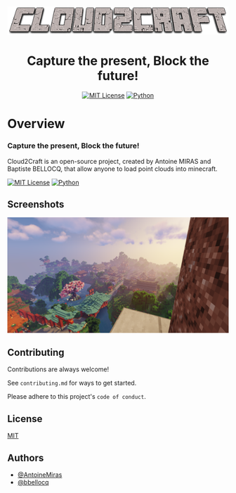 <p align="center">
  <img src="https://github.com/AntoineMiras/Cloud2Craft/blob/main/Cloud2Craft/Ressources/Cloud2Craft.png">
</p>

<h1 align="center">Capture the present, Block the future!</h1>

<div align="center">

  <a href="">![MIT License](https://img.shields.io/badge/License-MIT-green.svg)</a>
  <a href="">![Python](https://img.shields.io/badge/Language-%F0%9F%90%8D%20Python-blue)</a>
  
</div>

# Overview

### Capture the present, Block the future!

Cloud2Craft is an open-source project, created by Antoine MIRAS and Baptiste BELLOCQ, that allow anyone to load point clouds into minecraft.



[![MIT License](https://img.shields.io/badge/License-MIT-green.svg)](https://choosealicense.com/licenses/mit/) [![Python](https://img.shields.io/badge/Language-%F0%9F%90%8D%20Python-blue)](https://www.python.org/)

## Screenshots

![App Screenshot](https://github.com/AntoineMiras/Cloud2Craft/blob/main/Cloud2Craft/Ressources/back_library.png)


## Contributing

Contributions are always welcome!

See `contributing.md` for ways to get started.

Please adhere to this project's `code of conduct`.


## License

[MIT](https://choosealicense.com/licenses/mit/)


## Authors

- [@AntoineMiras](https://github.com/AntoineMiras)
- [@bbellocq](https://github.com/bbellocq)

